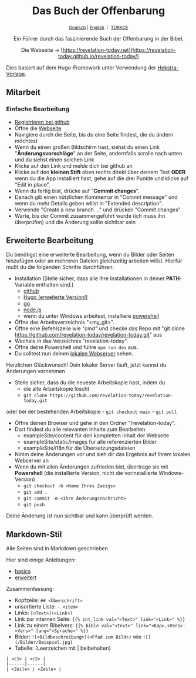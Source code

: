 <div align="center">
  <h1 align="center">Das Buch der Offenbarung</h1>
  <sup align="center"><a href="README.de.md">Deutsch</a> | <a href="README.md">English</a> ｜ <a href="README.tr.md">TÜRKÇE</a></sup>
  <p align="center">Ein Führer durch das faszinierende Buch der Offenbarung in der Bibel.</p>

Die Webseite → [https://revelation-today.net](https://revelation-today.github.io/revelation-today/)
</div>

Dies basiert auf dem Hugo-Framework unter Verwendung der [Hekstra-Vorlage](https://imfing.github.io/hextra/).

## Mitarbeit

### Einfache Bearbeitung

- [Registrieren bei github](https://github.com/signup?ref_cta=Sign+up&ref_loc=header+logged+out&ref_page=%2F&source=header-home)
- Öffne die [Webseite](https://revelation-today.github.io/revelation-today/)
- Navigiere durch die Seite, bis du eine Seite findest, die du ändern möchtest
- Wenn du einen großen Bildschirm hast, siehst du einen Link "**Änderungsvorschläge**" an der Seite, andernfalls scrolle nach unten und du siehst einen solchen Link
- Klicke auf den Link und melde dich bei github an
- Klicke auf den **kleinen Stift** oben rechts direkt über deinem Text **ODER** wenn du die App installiert hast, gehe auf die drei Punkte und klicke auf "Edit in place".
- Wenn du fertig bist, drücke auf "**Commit changes**".
- Danach gib einen nützlichen Kommentar in "Commit message" und wenn du mehr Details geben willst in "Extended description". 
- Verwende "Create a new branch ..." und drücken "Commit changes".
- Warte, bis der Commit zusammengeführt wurde (ich muss ihn überprüfen) und die Änderung sollte sichtbar sein

## Erweiterte Bearbeitung

Du benötigst eine erweiterte Bearbeitung, wenn du Bilder oder Seiten hinzufügen oder an mehreren Dateien gleichzeitig arbeiten willst. Hierfür mußt du die folgenden Schritte durchführen:
- Installation (Stelle sicher, dass alle Ihre Installationen in deiner **PATH**-Variable enthalten sind.)
    - [github](https://git-scm.com/)
    - [Hugo (erweiterte Version!)](https://gohugo.io/installation/)
    - [go](https://go.dev/)
	- [node.js](https://nodejs.org/en/download/prebuilt-installer)
    - wenn du unter Windows arbeitest, installiere [powershell](https://learn.microsoft.com/en-us/powershell/scripting/install/installing-powershell-on-windows?view=powershell-7.4)
- Öffne das Arbeitsverzeichnis "<my_git>". 
- Öffne eine Befehlszeile wie "cmd" und checke das Repo mit "git clone https://github.com/revelation-today/revelation-today.git" aus
- Wechsle in das Verzeichnis "revelation-today".
- Öffne deine Powershell und führe `npm run dev` aus.
- Du solltest nun deinen [lokalen Webserver](http://localhost:1313/) sehen.

Herzlichen Glückwunsch! Dein lokaler Server läuft, jetzt kannst du Änderungen vornehmen

- Stelle sicher, dass du die neueste Arbeitskopie hast, indem du
    - die alte Arbeitskopie löscht
    - `git clone https://github.com/revelation-today/revelation-today.git`
    
oder bei der bestehenden Arbeitskopie
    - `git checkout main`
    - `git pull`

- Öffne deinen Browser und gehe in den Ordner "<my-git>/revelation-today".
- Dort findest du alle relevanten Inhalte zum Bearbeiten
    - exampleSite/content für den kompletten Inhalt der Webseite
    - exampleSite/static/images für alle referenzierten Bilder
    - exampleSite/i18n für die Übersetzungsdateien
- Nimm deine Änderungen vor und sieh dir das Ergebnis auf Ihrem lokalen Webserver an
- Wenn du mit allen Änderungen zufrieden bist, übertrage sie mit **Powershell** (die installierte Version, nicht die vorinstallierte Windows-Version)
    - `git checkout -b <Name Ihres Zweigs>`
    - `git add .`
    - `git commit -m <Ihre Änderungsnachricht>`
    - `git push`
    
Deine Änderung ist nun sichtbar und kann überprüft werden.

## Markdown-Stil

Alle Seiten sind in Markdown geschrieben. 

Hier sind einige Anleitungen:
- [basics](https://www.markdownguide.org/basic-syntax/)
- [erweitert](https://www.markdownguide.org/extended-syntax/)

Zusammenfassung:
- Kopfzeile: `## <Überschrift>`
- unsortierte Liste: `- <item>`
- Links: `[<Text>](<Link>)`
- Link zur internen Seite: `{{% int_link val="<Text>" link="<Link>" %}}`
- Link zu einem Bibelvers: `{{% bible val="<Text>" link="<Kap>,<Vers>-<Vers>" lang="<Sprache>" %}}`
- Bilder: `![<Bildbeschreibung>](<Pfad zum Bild>)` wie `![](/Bilder/Beispiel.jpg)`
- Tabelle: (Leerzeichen mit \| beibehalten) 
```
| <c1> | <c2> |
|------|------|
| <Zeile> | <Zeile> |
```
